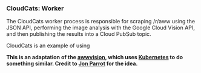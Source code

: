 ### CloudCats: Worker

The CloudCats worker process is responsible for scraping /r/aww using the JSON API, performing the image analysis with the Google Cloud Vision API, and then publishing the results into a Cloud PubSub topic.  

CloudCats is an example of using 

**This is an adaptation of the [awwvision][1], which uses [Kubernetes][2] to do something similar.  Credit to [Jon Parrot][3] for the idea.**




[1]: https://github.com/GoogleCloudPlatform/cloud-vision/tree/master/python/awwvision
[2]: http://kubernetes.io/
[3]: https://github.com/jonparrott


